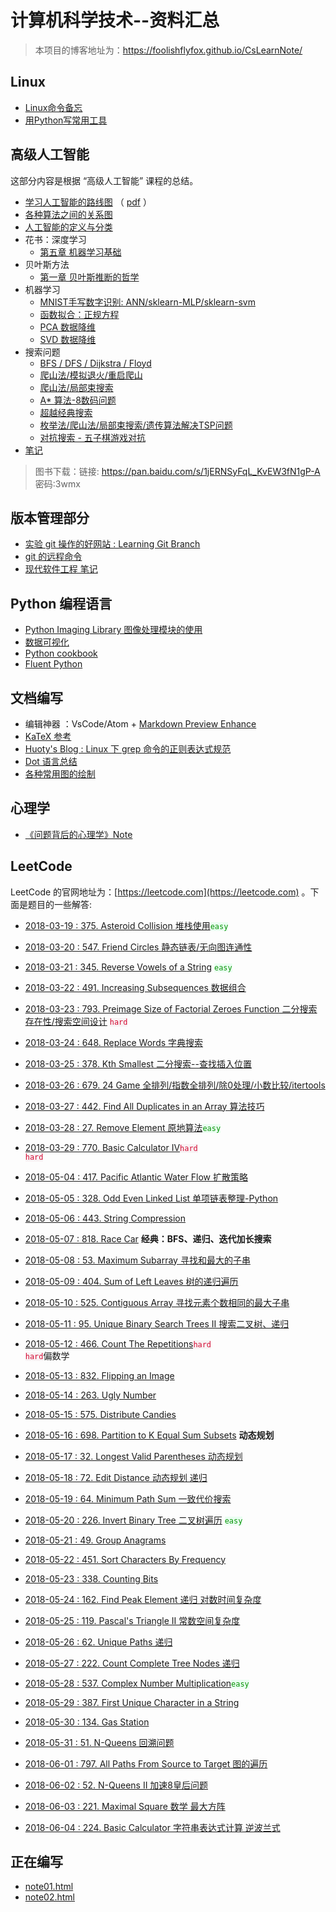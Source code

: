 <style>
  code.local_r {
      background-color:#f8f2f4;
      color:#d40a32;
  }
  code.local_g{
    background-color: #eafef1;
    color: #089308;
  }
</style>

# 计算机科学技术--资料汇总
> 本项目的博客地址为：<https://foolishflyfox.github.io/CsLearnNote/>

## Linux

- [Linux命令备忘](https://foolishflyfox.github.io/CsLearnNote/Linux/LinuxCommand.html)
- [用Python写常用工具](https://foolishflyfox.github.io/CsLearnNote/Linux/PythonScriptTool.html)

## 高级人工智能

这部分内容是根据 “高级人工智能” 课程的总结。

<!-- - [AI 代码集](https://foolishflyfox.github.io/CsLearnNote/AdvancedAI/AIDemoCode.html) -->
- [学习人工智能的路线图](https://foolishflyfox.github.io/CsLearnNote/AdvancedAI/AISummary.html) （ [pdf](https://foolishflyfox.github.io/CsLearnNote/assets/AISummary.pdf) ）
- [各种算法之间的关系图](https://foolishflyfox.github.io/CsLearnNote/AdvancedAI/AlgorithmRelations.html)
- [人工智能的定义与分类](https://foolishflyfox.github.io/CsLearnNote/AdvancedAI/AIDefine.html)
- 花书：深度学习
    - [第五章 机器学习基础](https://foolishflyfox.github.io/CsLearnNote/AdvancedAI/Deeplearning/chapter5.html)
- 贝叶斯方法
    - [第一章 贝叶斯推断的哲学](https://foolishflyfox.github.io/CsLearnNote/AdvancedAI/BayesianMethods/Chapter1.html)
- 机器学习
    - [MNIST手写数字识别: ANN/sklearn-MLP/sklearn-svm](https://foolishflyfox.github.io/CsLearnNote/AdvancedAI/MnistTrain.html)
    - [函数拟合：正规方程](https://foolishflyfox.github.io/CsLearnNote/AdvancedAI/NormalEquation.html)
    - [PCA 数据降维](https://foolishflyfox.github.io/CsLearnNote/AdvancedAI/PCA.html)
    - [SVD 数据降维](https://foolishflyfox.github.io/CsLearnNote/AdvancedAI/SVD.html)
- 搜索问题 
    - [BFS / DFS / Dijkstra / Floyd](https://foolishflyfox.github.io/CsLearnNote/AdvancedAI/Search.html)
    - [爬山法/模拟退火/重启爬山](https://foolishflyfox.github.io/CsLearnNote/LeetCode/818_RaceCar.html)
    - [爬山法/局部束搜索](https://foolishflyfox.github.io/CsLearnNote/LeetCode/72_EditDistance.html)
    - [A\* 算法-8数码问题](https://foolishflyfox.github.io/CsLearnNote/AdvancedAI/EightDigit.html)
    - [超越经典搜索](https://foolishflyfox.github.io/CsLearnNote/AdvancedAI/BeyondClassicSearch.html)
    - [枚举法/爬山法/局部束搜索/遗传算法解决TSP问题](https://foolishflyfox.github.io/CsLearnNote/AdvancedAI/TSP_genetic.html)
    - [对抗搜索 - 五子棋游戏对抗](https://foolishflyfox.github.io/CsLearnNote/AdvancedAI/AdversarialSearch.html)
- [笔记](https://foolishflyfox.github.io/CsLearnNote/AdvancedAI/Note.html)

> 图书下载：链接: 
> <https://pan.baidu.com/s/1jERNSyFqL_KvEW3fN1gP-A>
> 密码:3wmx

## 版本管理部分

- [实验 git 操作的好网站 : Learning Git Branch](https://learngitbranching.js.org/?NODEMO)
- [git 的远程命令](https://foolishflyfox.github.io/CsLearnNote/GitTutorial/git远程命令.html)
- [现代软件工程 笔记](https://foolishflyfox.github.io/CsLearnNote/GitTutorial/ModernSoftwareEngineer.html)

## Python 编程语言

- [Python Imaging Library 图像处理模块的使用](https://foolishflyfox.github.io/CsLearnNote/Python/PythonPIL.html)
- [数据可视化](https://foolishflyfox.github.io/CsLearnNote/Python/DataVisualization.html)
- [Python cookbook](https://foolishflyfox.github.io/CsLearnNote/Python/PythonUsage.html)
- [Fluent Python](https://foolishflyfox.github.io/CsLearnNote/Python/fluentpython.html)

## 文档编写

- 编辑神器 ：VsCode/Atom + [Markdown Preview Enhance](https://shd101wyy.github.io/markdown-preview-enhanced/#/zh-cn/code-chunk)
- [KaTeX 参考](https://khan.github.io/KaTeX/function-support.html)
- [Huoty's Blog : Linux 下 grep 命令的正则表达式规范](http://kuanghy.github.io/2015/10/26/grep-regex)
- [Dot 语言总结](https://foolishflyfox.github.io/CsLearnNote/Editor/DotLanguage.html)
- [各种常用图的绘制](https://foolishflyfox.github.io/CsLearnNote/Editor/CommonGraph.html)

<!-- ## 设计模式

- [设计模式实践](https://foolishflyfox.github.io/CsLearnNote/DesignPattern/DesignPattern-simple.html) -->

## 心理学

- [《问题背后的心理学》Note](https://foolishflyfox.github.io/CsLearnNote/Psychology/PsychologyInProblems.html)

## LeetCode

LeetCode 的官网地址为：[https://leetcode.com](https://leetcode.com) 。下面是题目的一些解答:

- [2018-03-19 : 375. Asteroid Collision 堆栈使用](https://foolishflyfox.github.io/CsLearnNote/LeetCode/375_AsteroidCollision.html)<code class='local_g'>easy</code>

- [2018-03-20 : 547. Friend Circles 静态链表/无向图连通性](https://foolishflyfox.github.io/CsLearnNote/LeetCode/547_FriendCircles.html)

- [2018-03-21 : 345. Reverse Vowels of a String](https://foolishflyfox.github.io/CsLearnNote/LeetCode/345_ReverseVowels.html) <code class="local_g">easy</code>

- [2018-03-22 : 491. Increasing Subsequences 数据组合](https://foolishflyfox.github.io/CsLearnNote/LeetCode/491_IncreasingSubsequences.html)

- [2018-03-23 : 793. Preimage Size of Factorial Zeroes Function 二分搜索存在性/搜索空间设计](https://foolishflyfox.github.io/CsLearnNote/LeetCode/793_PreimageSizeofFactorialZeroesFunction.html) <code class='local_r'>hard</code>

- [2018-03-24 : 648. Replace Words 字典搜索](https://foolishflyfox.github.io/CsLearnNote/LeetCode/648_ReplaceWords.html)

- [2018-03-25 : 378. Kth Smallest 二分搜索--查找插入位置](https://foolishflyfox.github.io/CsLearnNote/LeetCode/378_KthSmallestElementinaSortedMatrix.html)

- [2018-03-26 : 679. 24 Game 全排列/指数全排列/除0处理/小数比较/itertools](https://foolishflyfox.github.io/CsLearnNote/LeetCode/679_24Game.html)

- [2018-03-27 : 442. Find All Duplicates in an Array 算法技巧](https://foolishflyfox.github.io/CsLearnNote/LeetCode/442_FindAllDuplicatesinanArray.md)

- [2018-03-28 : 27. Remove Element 原地算法](https://foolishflyfox.github.io/CsLearnNote/LeetCode/27_RemoveElement.html)<code class="local_g">easy</code>

- [2018-03-29 : 770. Basic Calculator IV](https://foolishflyfox.github.io/CsLearnNote/LeetCode/770_BasicCalculatorIV.html)<code class="local_r">hard hard</code>

- [2018-05-04 : 417. Pacific Atlantic Water Flow 扩散策略](https://foolishflyfox.github.io/CsLearnNote/LeetCode/417_PacificAtlanticWaterFlow.html)

- [2018-05-05 : 328. Odd Even Linked List 单项链表整理-Python](https://foolishflyfox.github.io/CsLearnNote/LeetCode/328_OddEvenLinkedList.html)

- [2018-05-06 : 443. String Compression](https://foolishflyfox.github.io/CsLearnNote/LeetCode/443_String_Compression.html)

- [2018-05-07 : 818. Race Car](https://foolishflyfox.github.io/CsLearnNote/LeetCode/818_RaceCar.html) **经典：BFS、递归、迭代加长搜索**

- [2018-05-08 : 53. Maximum Subarray 寻找和最大的子串](https://foolishflyfox.github.io/CsLearnNote/LeetCode/53_MaximumSubarray.html)

- [2018-05-09 : 404. Sum of Left Leaves 树的递归遍历](https://foolishflyfox.github.io/CsLearnNote/LeetCode/404_SumofLeftLeaves.html)

- [2018-05-10 : 525. Contiguous Array 寻找元素个数相同的最大子串](https://foolishflyfox.github.io/CsLearnNote/LeetCode/525_ContiguousArray.html)

- [2018-05-11 : 95. Unique Binary Search Trees II 搜索二叉树、递归](https://foolishflyfox.github.io/CsLearnNote/LeetCode/95_UniqueBSTII.html)

- [2018-05-12 : 466. Count The Repetitions](https://foolishflyfox.github.io/CsLearnNote/LeetCode/466_CountTheRepetitions.html)<code class="local_r">hard hard</code>偏数学

- [2018-05-13 : 832. Flipping an Image](https://foolishflyfox.github.io/CsLearnNote/LeetCode/832_FlippinganImage.html)

- [2018-05-14 : 263. Ugly Number](https://foolishflyfox.github.io/CsLearnNote/LeetCode/263_UglyNumber.html)

- [2018-05-15 : 575. Distribute Candies](https://foolishflyfox.github.io/CsLearnNote/LeetCode/575_DistributeCandies.html)

- [2018-05-16 : 698. Partition to K Equal Sum Subsets](https://foolishflyfox.github.io/CsLearnNote/LeetCode/698_PartitiontoKEqualSumSubsets.html) **动态规划**

- [2018-05-17 : 32. Longest Valid Parentheses 动态规划](https://foolishflyfox.github.io/CsLearnNote/LeetCode/32_LongestValidParentheses.html)

- [2018-05-18 : 72. Edit Distance 动态规划 递归](https://foolishflyfox.github.io/CsLearnNote/LeetCode/72_EditDistance.html)

- [2018-05-19 : 64. Minimum Path Sum 一致代价搜索](https://foolishflyfox.github.io/CsLearnNote/LeetCode/64_MinimumPathSum.html)

- [2018-05-20 : 226. Invert Binary Tree 二叉树遍历](https://foolishflyfox.github.io/CsLearnNote/LeetCode/226_InvertBinaryTree.html) <code class="local_g">easy</code>

- [2018-05-21 : 49. Group Anagrams](https://foolishflyfox.github.io/CsLearnNote/LeetCode/49_GroupAnagrams.html)

- [2018-05-22 : 451. Sort Characters By Frequency](https://foolishflyfox.github.io/CsLearnNote/LeetCode/451_SortCharactersByFrequency.html)

- [2018-05-23 : 338. Counting Bits](https://foolishflyfox.github.io/CsLearnNote/LeetCode/338_CountingBits.html)

- [2018-05-24 : 162. Find Peak Element 递归 对数时间复杂度](https://foolishflyfox.github.io/CsLearnNote/LeetCode/162_FindPeakElement.html)

- [2018-05-25 : 119. Pascal's Triangle II 常数空间复杂度](https://foolishflyfox.github.io/CsLearnNote/LeetCode/119_PascalTriangleII.html)

- [2018-05-26 : 62. Unique Paths 递归](https://foolishflyfox.github.io/CsLearnNote/LeetCode/62_UniquePaths.html)

- [2018-05-27 : 222. Count Complete Tree Nodes 递归](https://foolishflyfox.github.io/CsLearnNote/LeetCode/222_CountCompleteTreeNodes.html)

- [2018-05-28 : 537. Complex Number Multiplication](https://foolishflyfox.github.io/CsLearnNote/LeetCode/537_ComplexNumberMultiplication.html)<code class="local_g">easy</code>

- [2018-05-29 : 387. First Unique Character in a String](https://foolishflyfox.github.io/CsLearnNote/LeetCode/387_FirstUniqueCharacterinaString.html)

- [2018-05-30 : 134. Gas Station](https://foolishflyfox.github.io/CsLearnNote/LeetCode/134_GasStation.html)

- [2018-05-31 : 51. N-Queens 回溯问题](https://foolishflyfox.github.io/CsLearnNote/LeetCode/51_N-Queens.html)

- [2018-06-01 : 797. All Paths From Source to Target 图的遍历](https://foolishflyfox.github.io/CsLearnNote/LeetCode/797_AllPathsFromSource2Target.html)

- [2018-06-02 : 52. N-Queens II 加速8皇后问题](https://foolishflyfox.github.io/CsLearnNote/LeetCode/52_N-QueensII.html)

- [2018-06-03 : 221. Maximal Square 数学 最大方阵](https://foolishflyfox.github.io/CsLearnNote/LeetCode/221_MaximalSquare.html)

- [2018-06-04 : 224. Basic Calculator 字符串表达式计算 逆波兰式](/LeetCode/224_BasicCalculator.html)

## 正在编写
- [note01.html](https://foolishflyfox.github.io/CsLearnNote/anyfile/note01.html)
- [note02.html](https://foolishflyfox.github.io/CsLearnNote/anyfile/note02.html)
